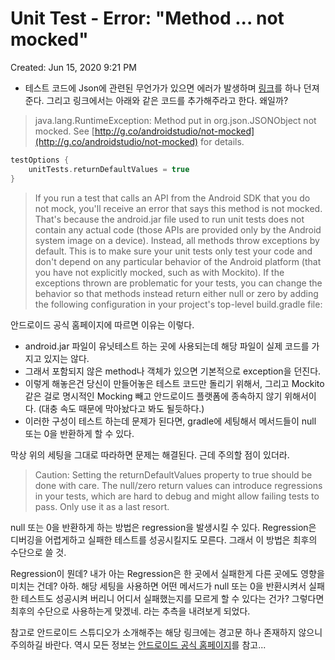 # Unit Test - Error: "Method ... not mocked"

Created: Jun 15, 2020 9:21 PM  

- 테스트 코드에 Json에 관련된 무언가가 있으면 에러가 발생하며 [링크](http://tools.android.com/tech-docs/unit-testing-support#TOC-Method-...-not-mocked.-)를 하나 던져준다. 그리고 링크에서는 아래와 같은 코드를 추가해주라고 한다. 왜일까?

> java.lang.RuntimeException: Method put in org.json.JSONObject not mocked. See [http://g.co/androidstudio/not-mocked](http://g.co/androidstudio/not-mocked) for details.

```groovy
testOptions {
    unitTests.returnDefaultValues = true
}
```

> If you run a test that calls an API from the Android SDK that you do not mock, you'll receive an error that says this method is not mocked. That's because the android.jar file used to run unit tests does not contain any actual code (those APIs are provided only by the Android system image on a device).
Instead, all methods throw exceptions by default. This is to make sure your unit tests only test your code and don't depend on any particular behavior of the Android platform (that you have not explicitly mocked, such as with Mockito).
If the exceptions thrown are problematic for your tests, you can change the behavior so that methods instead return either null or zero by adding the following configuration in your project's top-level build.gradle file:

안드로이드 공식 홈페이지에 따르면 이유는 이렇다.

- android.jar 파일이 유닛테스트 하는 곳에 사용되는데 해당 파일이 실제 코드를 가지고 있지는 않다.
- 그래서 포함되지 않은 method나 객체가 있으면 기본적으로 exception을 던진다.
- 이렇게 해놓은건 당신이 만들어놓은 테스트 코드만 돌리기 위해서, 그리고 Mockito 같은 걸로 명시적인 Mocking 빼고 안드로이드 플랫폼에 종속하지 않기 위해서이다. (대충 속도 때문에 막아놨다고 봐도 될듯하다.)
- 이러한 구성이 테스트 하는데 문제가 된다면, gradle에 세팅해서 메서드들이 null 또는 0을 반환하게 할 수 있다.

막상 위의 세팅을 그대로 따라하면 문제는 해결된다. 근데 주의할 점이 있더라.

> Caution: Setting the returnDefaultValues property to true should be done with care. The null/zero return values can introduce regressions in your tests, which are hard to debug and might allow failing tests to pass. Only use it as a last resort.

null 또는 0을 반환하게 하는 방법은 regression을 발생시킬 수 있다. Regression은 디버깅을 어렵게하고 실패한 테스트를 성공시킬지도 모른다. 그래서 이 방법은 최후의 수단으로 쓸 것.

Regression이 뭔데? 내가 아는 Regression은 한 곳에서 실패한게 다른 곳에도 영향을 미치는 건데? 아하. 해당 세팅을 사용하면 어떤 메서드가 null 또는 0을 반환시켜서 실패한 테스트도 성공시켜 버리니 어디서 실패했는지를 모르게 할 수 있다는 건가? 그렇다면 최후의 수단으로 사용하는게 맞겠네. 라는 추측을 내려보게 되었다.  
  
참고로 안드로이드 스튜디오가 소개해주는 해당 링크에는 경고문 하나 존재하지 않으니 주의하길 바란다. 역시 모든 정보는 [안드로이드 공식 홈페이지](https://developer.android.com/training/testing/unit-testing/local-unit-tests.html#error-not-mocked)를 참고...
